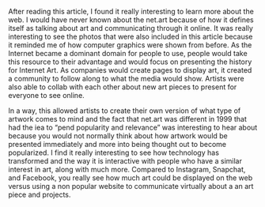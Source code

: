 After reading this article, I found it really interesting to learn more about the web. I would have never known about the net.art because of how it defines itself as talking about art and communicating through it online. It was really interesting to see the photos that were also included in this article because it reminded me of how computer graphics were shown from before. As the Internet became a dominant domain for people to use, people would take this resource to their advantage and would focus on presenting the history for Internet Art. As companies would create pages to display art, it created a community to follow along to what the media would show. Artists were also able to collab with each other about new art pieces to present for everyone to see online. 

In a way, this allowed artists to create their own version of what type of artwork comes to mind and the fact that net.art was different in 1999 that had the iea to “pend popularity and relevance” was interesting to hear about because you would not normally think about how artwork would be presented immediately and more into being thought out to become popularized. I find it really interesting to see how technology has transformed and the way it is interactive with people who have a similar interest in art, along with much more. Compared to Instagram, Snapchat, and Facebook, you really see how much art could be displayed on the web versus using a non popular website to communicate virtually about a an art piece and projects. 
